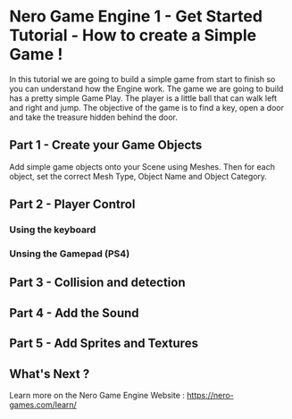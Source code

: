 # Nero Game Engine 1 - Get Started Tutorial - How to create a Simple Game !

In this tutorial we are going to build a simple game from start to finish so you can understand how the Engine work. The game we are going to build has a pretty simple Game Play. The player is a little ball that can walk left and right and jump. The objective of the game is to find a key, open a door and take the treasure hidden behind the door.

## Part 1 - Create your Game Objects
 
Add simple game objects onto your Scene using Meshes. Then for each object, set the correct Mesh Type, Object Name and Object Category.

## Part 2 - Player Control

### Using the keyboard

### Unsing the Gamepad (PS4)

## Part 3 - Collision and detection

## Part 4 - Add the Sound

## Part 5 - Add Sprites and Textures

## What's Next ?

Learn more on the Nero Game Engine Website : https://nero-games.com/learn/

